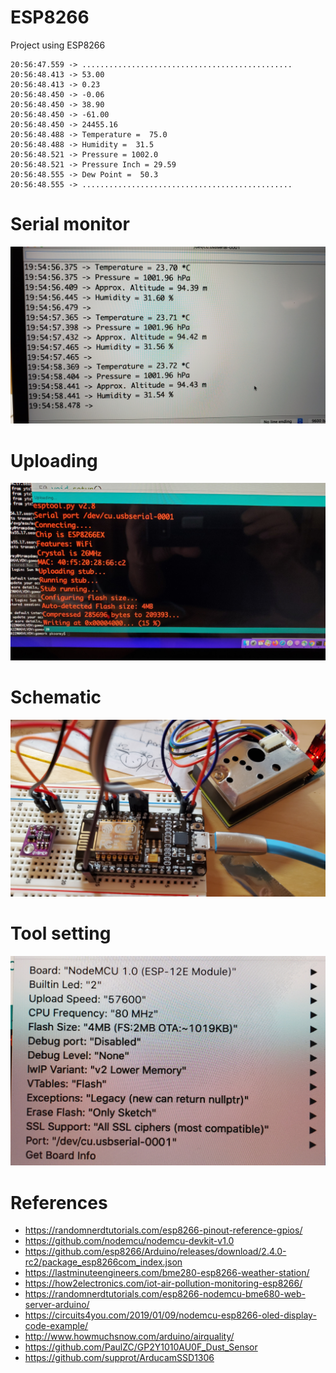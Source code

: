 # ESP8266
Project using ESP8266

```
20:56:47.559 -> ...............................................
20:56:48.413 -> 53.00
20:56:48.413 -> 0.23
20:56:48.450 -> -0.06
20:56:48.450 -> 38.90
20:56:48.450 -> -61.00
20:56:48.450 -> 24455.16
20:56:48.488 -> Temperature =  75.0
20:56:48.488 -> Humidity =  31.5
20:56:48.521 -> Pressure = 1002.0
20:56:48.521 -> Pressure Inch = 29.59
20:56:48.555 -> Dew Point =  50.3
20:56:48.555 -> ...............................................
```

# Serial monitor
![Serial monitor](20201101_195457.jpg)

# Uploading
![Uploading](20201101_204718.jpg)

# Schematic
![Schematic](20201101_204818.jpg)

# Tool setting
![Tool setting](20201101_180403.jpg)

# References
- https://randomnerdtutorials.com/esp8266-pinout-reference-gpios/
- https://github.com/nodemcu/nodemcu-devkit-v1.0
- https://github.com/esp8266/Arduino/releases/download/2.4.0-rc2/package_esp8266com_index.json
- https://lastminuteengineers.com/bme280-esp8266-weather-station/
- https://how2electronics.com/iot-air-pollution-monitoring-esp8266/
- https://randomnerdtutorials.com/esp8266-nodemcu-bme680-web-server-arduino/
- https://circuits4you.com/2019/01/09/nodemcu-esp8266-oled-display-code-example/
- http://www.howmuchsnow.com/arduino/airquality/
- https://github.com/PaulZC/GP2Y1010AU0F_Dust_Sensor
- https://github.com/supprot/ArducamSSD1306